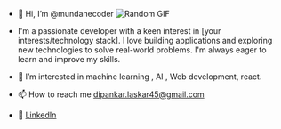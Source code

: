 - 👋 Hi, I’m @mundanecoder
![Random GIF](https://media.giphy.com/media/3oKIPnAiaMCws8nOsE/giphy.gif) <br>



- I'm a passionate developer with a keen interest in [your interests/technology stack]. I love building applications and exploring new technologies to solve real-world problems. I'm always eager 
   to learn and improve my skills.
- 👀 I’m interested in  machine learning , AI , Web development, react.
- 📫 How to reach me dipankar.laskar45@gmail.com
- 💼 [LinkedIn](https://www.linkedin.com/in/your-profile](https://www.linkedin.com/in/dipankar-laskar-925a268a/))










